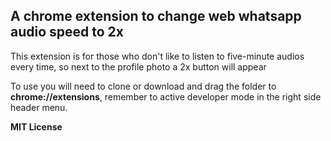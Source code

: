 ## A chrome extension to change web whatsapp audio speed to 2x

<p> This extension is for those who don't like to listen to five-minute audios every time, so next to the profile photo a 2x button will appear </p>


<p> To use you will need to clone or download and drag the folder to <strong>chrome://extensions</strong>, remember to active developer mode in the right side header menu. </p>


<p><strong>MIT License</string></p>